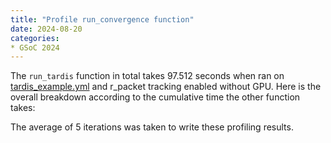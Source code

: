 ```yaml
---
title: "Profile run_convergence function"
date: 2024-08-20
categories:
* GSoC 2024
---
```


The `run_tardis` function in total takes 97.512 seconds when ran on [tardis_example.yml](https://raw.githubusercontent.com/tardis-sn/tardis/master/docs/tardis_example.yml) and r_packet tracking enabled without GPU. Here is the overall breakdown according to the cumulative time the other function takes: 

The average of 5 iterations was taken to write these profiling results. 
